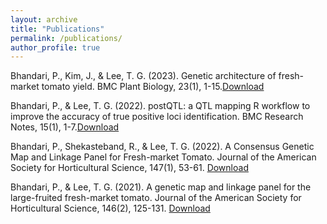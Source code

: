 ```yaml
---
layout: archive
title: "Publications"
permalink: /publications/
author_profile: true
---
```

Bhandari, P., Kim, J., & Lee, T. G. (2023). Genetic architecture of fresh-market tomato yield. BMC Plant Biology, 23(1), 1-15.[Download](https://doi.org/10.1186/s12870-022-04018-5)

Bhandari, P., & Lee, T. G. (2022). postQTL: a QTL mapping R workflow to improve the accuracy of true positive loci identification. BMC Research Notes, 15(1), 1-7.[Download](https://doi.org/10.1186/s13104-022-06017-z)


Bhandari, P., Shekasteband, R., & Lee, T. G. (2022). A Consensus Genetic Map and Linkage Panel for Fresh-market Tomato. Journal of the American Society for Horticultural Science, 147(1), 53-61. [Download](https://doi.org/10.21273/JASHS05110-21)



Bhandari, P., & Lee, T. G. (2021). A genetic map and linkage panel for the large-fruited fresh-market tomato. Journal of the American Society for Horticultural Science, 146(2), 125-131. [Download](https://doi.org/10.21273/JASHS04999-20)
